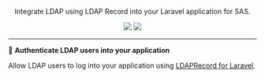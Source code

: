 <!-- readme.md -->


<p align="center">Integrate LDAP using LDAP Record into your Laravel application for SAS.</p>

<p align="center">
    <a href="https://laravel.com"><img src="https://img.shields.io/badge/Built_for-Laravel-green.svg?style=flat-square"></a>
    <a href="https://github.com/DirectoryTree/LdapRecord-Laravel/actions"></a>
<img src="https://img.shields.io/packagist/l/directorytree/ldaprecord-laravel.svg?style=flat-square"></a>
</p>

---

🔑  **Authenticate LDAP users into your application**

Allow LDAP users to log into your application using [LDAPRecord for Laravel](https://ldaprecord.com/docs/laravel/v1/auth/configuration/#rules).

